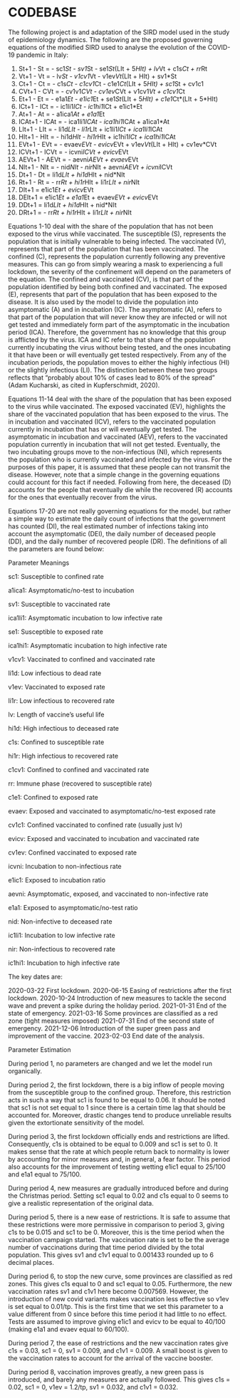 # CODEBASE
The following project is and adaptation of the SIRD model used in the study of epidemiology dynamics.
The following are the proposed governing equations of the modified SIRD used to analyse the evolution of the COVID-19 pandemic in Italy:
1. St+1 - St = - sc1*St - sv1*St - se1*St*(LIt + 5*HIt) + lv*Vt + c1s*Ct + rr*Rt
2. Vt+1 - Vt = - lv*St - v1cv1*Vt - v1ev*Vt*(LIt + HIt) + sv1*St
3. Ct+1 - Ct = - c1s*Ct - c1cv1*Ct - c1e1*Ct*(LIt + 5*HIt) + sc1*St + cv1c1
4. CVt+1 - CVt = - cv1v1*CVt - cv1ev*CVt + v1cv1*Vt + c1cv1*Ct
5. Et+1 - Et = - e1a1*Et - e1ic1*Et + se1*St*(LIt + 5*HIt) + c1e1*Ct*(LIt + 5*HIt)
6. ICt+1 - ICt = - ic1li1*ICt - ic1hi1*ICt + e1ic1*Et
7. At+1 - At = - a1ica1*At + e1a1*Et
8. ICAt+1 - ICAt = - ica1li1*ICAt - ica1hi1*ICAt + a1ica1*At
9. LIt+1 - LIt = - li1d*LIt - li1r*LIt + ic1li1*ICt + ica1li1*ICAt
10. HIt+1 - HIt = - hi1d*HIt - hi1r*HIt + ic1hi1*ICt + ica1hi1*ICAt
11. EVt+1 - EVt = - evaev*EVt - evicv*EVt + v1ev*Vt*(LIt + HIt) + cv1ev*CVt
12. ICVt+1 - ICVt = - icvni*ICVt + evicv*EVt
13. AEVt+1 - AEVt = - aevni*AEVt + evaev*EVt
14. NIt+1 - NIt = - nid*NIt - nir*NIt + aevni*AEVt + icvni*ICVt
15. Dt+1 - Dt = li1d*LIt + hi1d*HIt + nid*NIt
16. Rt+1 - Rt = - rr*Rt + hi1r*HIt + li1r*LIt + nir*NIt
17. DIt+1 = e1ic1*Et + evicv*EVt
18. DEIt+1 = e1ic1*Et + e1a1*Et + evaev*EVt + evicv*EVt
19. DDt+1 = li1d*LIt + hi1d*HIt + nid*NIt
20. DRt+1 = - rr*Rt + hi1r*HIt + li1r*LIt + nir*NIt

Equations 1-10 deal with the share of the population that has not been exposed to the virus
while vaccinated. The susceptible (S), represents the population that is initially vulnerable to
being infected. The vaccinated (V), represents that part of the population that has been
vaccinated. The confined (C), represents the population currently following any preventive
measures. This can go from simply wearing a mask to experiencing a full lockdown, the
severity of the confinement will depend on the parameters of the equation. The confined and
vaccinated (CV), is that part of the population identified by being both confined and
vaccinated. The exposed (E), represents that part of the population that has been exposed
to the disease. It is also used by the model to divide the population into asymptomatic (A)
and in incubation (IC). The asymptomatic (A), refers to that part of the population that will
never know they are infected or will not get tested and immediately form part of the
asymptomatic in the incubation period (ICA). Therefore, the government has no knowledge
that this group is afflicted by the virus. ICA and IC refer to that share of the population
currently incubating the virus without being tested, and the ones incubating it that have been
or will eventually get tested respectively. From any of the incubation periods, the population
moves to either the highly infectious (HI) or the slightly infectious (LI). The distinction
between these two groups reflects that “probably about 10% of cases lead to 80% of the
spread” (Adam Kucharski, as cited in Kupferschmidt, 2020).

Equations 11-14 deal with the share of the population that has been exposed to the virus
while vaccinated. The exposed vaccinated (EV), highlights the share of the vaccinated
population that has been exposed to the virus. The in incubation and vaccinated (ICV),
refers to the vaccinated population currently in incubation that has or will eventually get
tested. The asymptomatic in incubation and vaccinated (AEV), refers to the vaccinated
population currently in incubation that will not get tested. Eventually, the two incubating
groups move to the non-infectious (NI), which represents the population who is currently
vaccinated and infected by the virus. For the purposes of this paper, it is assumed that these
people can not transmit the disease. However, note that a simple change in the governing equations 
could account for this fact if needed. Following from here, the deceased (D)
accounts for the people that eventually die while the recovered (R) accounts for the ones
that eventually recover from the virus.

Equations 17-20 are not really governing equations for the model, but rather a simple way to
estimate the daily count of infections that the government has counted (DI), the real
estimated number of infections taking into account the asymptomatic (DEI), the daily number
of deceased people (DD), and the daily number of recovered people (DR). The definitions of
all the parameters are found below:

Parameter Meanings

sc1: Susceptible to confined rate 

a1ica1: Asymptomatic/no-test to incubation

sv1: Susceptible to vaccinated rate 

ica1li1: Asymptomatic incubation to low infective rate

se1: Susceptible to exposed rate 

ica1hi1: Asymptomatic incubation to high infective rate

v1cv1: Vaccinated to confined and vaccinated rate

li1d: Low infectious to dead rate

v1ev: Vaccinated to exposed rate 

li1r: Low infectious to recovered rate

lv: Length of vaccine’s useful life 

hi1d: High infectious to deceased rate

c1s: Confined to susceptible rate 

hi1r: High infectious to recovered rate

c1cv1: Confined to confined and vaccinated rate

rr: Immune phase (recovered to susceptible rate)

c1e1: Confined to exposed rate 

evaev: Exposed and vaccinated to asymptomatic/no-test exposed rate

cv1c1: Confined vaccinated to confined rate (usually just lv)

evicv: Exposed and vaccinated to incubation and vaccinated rate

cv1ev: Confined vaccinated to exposed rate

icvni: Incubation to non-infectious rate

e1ic1: Exposed to incubation ratio 

aevni: Asymptomatic, exposed, and vaccinated to non-infective rate

e1a1: Exposed to asymptomatic/no-test ratio

nid: Non-infective to deceased rate

ic1li1: Incubation to low infective rate 

nir: Non-infectious to recovered rate

ic1hi1: Incubation to high infective rate


The key dates are:

2020-03-22 First lockdown.
2020-06-15 Easing of restrictions after the first lockdown.
2020-10-24 Introduction of new measures to tackle the second wave and prevent a spike during the holiday period.
2021-01-31 End of the state of emergency.
2021-03-16 Some provinces are classified as a red zone (tight measures imposed)
2021-07-31 End of the second state of emergency.
2021-12-06 Introduction of the super green pass and improvement of the vaccine.
2023-02-03 End date of the analysis.

Parameter Estimation

During period 1, no parameters are changed and we let the model run organically. 

During period 2, the first lockdown, there is a big inflow of people moving from the susceptible group
to the confined group. Therefore, this restriction acts in such a way that sc1 is found to be
equal to 0.06. It should be noted that sc1 is not set equal to 1 since there is a certain time
lag that should be accounted for. Moreover, drastic changes tend to produce unreliable
results given the extortionate sensitivity of the model.

During period 3, the first lockdown officially ends and restrictions are lifted. Consequently,
c1s is obtained to be equal to 0.009 and sc1 is set to 0. It makes sense that the rate at which
people return back to normality is lower by accounting for minor measures and, in general, a
fear factor. This period also accounts for the improvement of testing wetting e1ic1 equal to
25/100 and e1a1 equal to 75/100.

During period 4, new measures are gradually introduced before and during the Christmas
period. Setting sc1 equal to 0.02 and c1s equal to 0 seems to give a realistic representation
of the original data.

During period 5, there is a new ease of restrictions. It is safe to assume that these
restrictions were more permissive in comparison to period 3, giving c1s to be 0.015 and sc1
to be 0. Moreover, this is the time period when the vaccination campaign started. The
vaccination rate is set to be the average number of vaccinations during that time period
divided by the total population. This gives sv1 and c1v1 equal to 0.001433 rounded up to 6
decimal places.

During period 6, to stop the new curve, some provinces are classified as red zones. This
gives c1s equal to 0 and sc1 equal to 0.05. Furthermore, the new vaccination rates sv1 and
c1v1 here become 0.007569. However, the introduction of new covid variants makes
vaccination less effective so v1ev is set equal to 0.01/tp. This is the first time that we set this
parameter to a value different from 0 since before this time period it had little to no effect.
Tests are assumed to improve giving e1ic1 and evicv to be equal to 40/100 (making e1a1
and evaev equal to 60/100).

During period 7, the ease of restrictions and the new vaccination rates give c1s = 0.03,
sc1 = 0, sv1 = 0.009, and c1v1 = 0.009. A small boost is given to the vaccination rates to
account for the arrival of the vaccine booster.

During period 8, vaccination improves greatly, a new green pass is introduced, and barely
any measures are actually followed. This gives c1s = 0.02, sc1 = 0, v1ev = 1.2/tp,
sv1 = 0.032, and c1v1 = 0.032.

